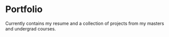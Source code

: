 # Portfolio

Currently contains my resume and a collection of projects from my masters and undergrad courses.
